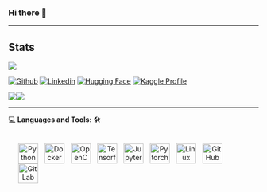 ### Hi there 👋

<!--
**novicecivon/novicecivon** is a ✨ _special_ ✨ repository because its `README.md` (this file) appears on your GitHub profile.

Here are some ideas to get you started:

- 🔭 I’m currently working on ...
- 🌱 I’m currently learning ...
- 👯 I’m looking to collaborate on ...
- 🤔 I’m looking for help with ...
- 💬 Ask me about ...
- 📫 How to reach me: ...
- 😄 Pronouns: ...
- ⚡ Fun fact: ...

# trophies:
<a href="https://github.com/ryo-ma/github-profile-trophy">
    <img src="https://github-profile-trophy.vercel.app/?username=novicecivon&column=-1" alt="novicecivon" />
</a>

# Linkedin:
<a href="https://www.linkedin.com/in/novicecivon/"> 
    <img alt="LinkedIn" src="https://icongr.am/devicon/linkedin-original.svg?size=148&color=currentColor" />
</a>
-->

---
## Stats

<img src="https://komarev.com/ghpvc/?username=novicecivon&label=Profile%20views&color=0e75b6&style=flat">

[![Github](https://img.shields.io/github/followers/novicecivon?label=Follow%20Me&style=social)](https://github.com/novicecivon)
[![Linkedin](https://img.shields.io/badge/LinkedIn-novicecivon-blue?logo=Linkedin&logoColor=blue&labelColor=black)](https://www.linkedin.com/in/novicecivon/)
[![Hugging Face](https://img.shields.io/badge/Hugging%20Face-novicecivon-green?logo=huggingface)](https://huggingface.co/novicecivon)
[![Kaggle Profile](https://img.shields.io/badge/Kaggle-novicecivon-blue?logo=kaggle)](https://www.kaggle.com/novicecivon)



<p style="display: flex; justify-contect: space-between;">
  <img src="https://github-readme-stats.vercel.app/api?username=novicecivon&show_icons=true&theme=gotham&hide_border=true">
  <img src="https://github-readme-streak-stats.herokuapp.com?user=novicecivon&theme=gotham&hide_border=true">
</p>
          
---

💻 **Languages and Tools:** 🛠️<br>        
<p align="center" style="padding: 20px;">
<a href="https://www.python.org/" target="_blank"><img align="left" alt="Python" width="40px" style="padding-right:10px;" src="https://cdn.jsdelivr.net/gh/devicons/devicon/icons/python/python-original.svg" /></a>
<a href="https://www.docker.com/" target="_blank"><img align="left" alt="Docker" width="40px" style="padding-right:10px;" src="https://cdn.jsdelivr.net/gh/devicons/devicon/icons/docker/docker-original.svg" /></a>
<a href="https://opencv.org/" target="_blank"><img align="left" alt="OpenCV" width="40px" style="padding-right:10px;" src="https://cdn.jsdelivr.net/gh/devicons/devicon/icons/opencv/opencv-original.svg" /></a>
<a href="https://www.tensorflow.org/" target="_blank"><img align="left" alt="Tensorflow" width="40px" style="padding-right:10px;" src="https://cdn.jsdelivr.net/gh/devicons/devicon/icons/tensorflow/tensorflow-original.svg" /></a>
<a href="https://jupyter.org/" target="_blank"><img align="left" alt="Jupyter" width="40px" style="padding-right:10px;" src="https://cdn.jsdelivr.net/gh/devicons/devicon/icons/jupyter/jupyter-original-wordmark.svg" /></a>
<a href="https://pytorch.org/" target="_blank"><img align="left" alt="Pytorch" width="40px" style="padding-right:10px;" src="https://cdn.jsdelivr.net/gh/devicons/devicon/icons/pytorch/pytorch-original.svg" /></a>
<a href="https://www.linux.org/" target="_blank"><img align="left" alt="Linux" width="40px" style="padding-right:10px;" src="https://cdn.jsdelivr.net/gh/devicons/devicon/icons/linux/linux-original.svg" /></a>
<a href="https://github.com/" target="_blank"><img align="left" alt="GitHub" width="40px" style="padding-right:10px;" src="https://cdn.jsdelivr.net/gh/devicons/devicon/icons/github/github-original.svg" /></a>
<a href="https://about.gitlab.com/" target="_blank"><img align="left" alt="GitLab" width="40px" style="padding-right:10px;" src="https://cdn.jsdelivr.net/gh/devicons/devicon/icons/gitlab/gitlab-original.svg" /></a>
</p>
</br>
